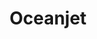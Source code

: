 ---
layout: ticketing-post
title: Oceanjet
class-name: oceanjet
img-boat: oceanjet-boat.jpg
category: ticketing
accommodation: 
 - name: Business Class
   desc: 'Air-conditioned, wider space, fewer capacity & seats are reclinable'
 - name: Tourist
   desc: 'Air-conditioned'
 - name: Open Air
   desc: 'Non-Air conditioned'
schedule:
 - name: Tagbilaran - Cebu
   short-name: tagb - cebu
   time: 
    - 06:00 am
    - 07:05 am
    - 08:20 am
    - 09:20 am
    - 10:30 am
    - 11:40 am
    - 01:00 pm
    - 02:00 pm
    - 03:30 pm
    - 04:20 pm
    - 05:30 pm
    - 06:00 pm
    - 06:30 pm
   vv: cebu - tagb
   vv-time:
    - 06:00 am
    - 07:00 am
    - 08:00 am
    - 09:20 am
    - 10:40 am
    - 01:00 pm
    - 02:00 pm
    - 03:30 pm
    - 04:20 pm
    - 06:35 pm
 - name: Cebu - Tagbilaran
   short-name: cebu - tagb
   time: 
    - 06:00 am
    - 07:00 am
    - 08:00 am
    - 09:20 am
    - 10:40 am
    - 01:00 pm
    - 02:00 pm
    - 03:30 pm
    - 04:20 pm
    - 06:35 pm
   vv: tagb - cebu
   vv-time:
    - 06:00 am
    - 07:05 am
    - 08:20 am
    - 09:20 am
    - 10:30 am
    - 11:40 am
    - 01:00 pm
    - 02:00 pm
    - 03:30 pm
    - 04:20 pm
    - 05:30 pm
    - 06:00 pm
    - 06:30 pm   
 - name: Tagbilaran - Dumaguete
   short-name: tagb - dumg
   time: 
    - 06:00 am
    - 03:00 pm
   vv: dumg - tagb
   vv-time:
    - 08:30 am
    - 05:30 pm
 - name: Dumaguete - Tagbilaran
   short-name: dumb - tagb
   time: 
    - 08:30 am
    - 05:30 pm
   vv: tagb - dumb
   vv-time:
    - 06:00 am
    - 03:00 pm
 - name: Tagbilaran - Larena Siquijor
   short-name: tagb - larena
   time: 
    - 11:00 am
   vv: larena - tagb
   vv-time:
    - 01:00 pm
 - name: Larena Siquijor - Tagbilaran
   short-name: larena - tagb
   time: 
    - 01:00 pm
   vv: tagb - larena
   vv-time:
    - 11:00 am
 - name: Cebu - Camotes
   short-name: cebu - cam
   time: 
    - 06:00 am
    - 10:00 am
    - 03:00 pm
   vv: cam - cebu
   vv-time:
    - 08:00 am
    - 01:00 pm
    - 05:00 pm
 - name: Camotes - Cebu
   short-name: cam - cebu
   time: 
    - 08:00 am
    - 01:00 pm
    - 05:00 pm
   vv: cebu - cam
   vv-time:
    - 06:00 am
    - 10:00 am
    - 03:00 pm
    - 03:00 pm
 - name: Cebu - Ormoc
   short-name: cebu - orm
   time: 
    - 06:00 am
    - 08:00 am
    - 10:30 am
    - 01:30 pm
    - 03:00 pm
    - 05:00 pm
   vv: orm - cebu
   vv-time:
    - 07:30 am
    - 09:30 am
    - 11:30 am
    - 01:30 pm
    - 05:30 pm
    - 07:00 pm
 - name: Ormoc - cebu
   short-name: orm - cebu
   time: 
    - 07:30 am
    - 09:30 am
    - 11:30 am
    - 01:30 pm
    - 05:30 pm
    - 07:00 pm
   vv: cebu - orm
   vv-time:
    - 06:00 am
    - 08:00 am
    - 10:30 am
    - 01:30 pm
    - 03:00 pm
    - 05:00 pm
 - name: Bacolod - Ilo-ilo
   short-name: bac - ilo
   time: 
    - 06:00 am
    - 07:30 am
    - 09:00 am
    - 10:30 am
    - 12:30 pm
    - 02:15 pm
    - 03:45 pm
    - 05:15 pm
   vv: ilo - bac
   vv-time:
    - 06:00 am
    - 07:30 am
    - 09:00 am
    - 10:30 am
    - 12:30 pm
    - 02:15 pm
    - 03:45 pm
    - 05:15 pm
 - name: Ilo-ilo - Bacolod
   short-name: ilo - bac
   time: 
    - 06:00 am
    - 07:30 am
    - 09:00 am
    - 10:30 am
    - 12:30 pm
    - 02:15 pm
    - 03:45 pm
    - 05:15 pm
   vv: bac - ilo
   vv-time:
    - 06:00 am
    - 07:30 am
    - 09:00 am
    - 10:30 am
    - 12:30 pm
    - 02:15 pm
    - 03:45 pm
    - 05:15 pm
---
